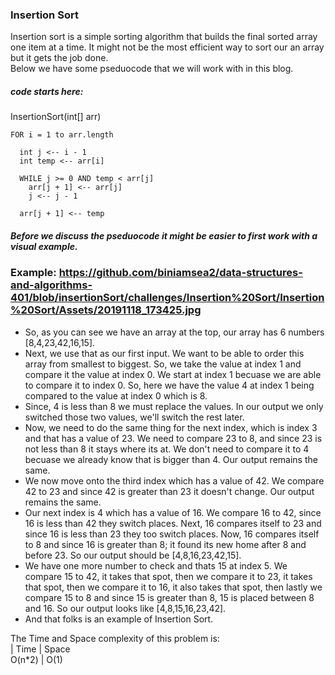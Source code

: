 ### Insertion Sort

Insertion sort is a simple sorting algorithm that builds the final sorted array one item at a time. 
It might not be the most efficient way to sort our an array but it gets the job done.   
Below we have some pseduocode that we will work with in this blog.     
 ##### code starts here:
  InsertionSort(int[] arr)

    FOR i = 1 to arr.length
    
      int j <-- i - 1
      int temp <-- arr[i]
      
      WHILE j >= 0 AND temp < arr[j]
        arr[j + 1] <-- arr[j]
        j <-- j - 1
        
      arr[j + 1] <-- temp

  ##### Before we discuss the pseduocode it might be easier to first work with a visual example.    
  ### Example:  https://github.com/biniamsea2/data-structures-and-algorithms-401/blob/insertionSort/challenges/Insertion%20Sort/Insertion%20Sort/Assets/20191118_173425.jpg
- So, as you can see we have an array at the top, our array has 6 numbers [8,4,23,42,16,15].  
- Next, we use that as our first input. We want to be able to order this array from smallest to biggest. So, we take the value at index 1 and compare it the value
at index 0. We start at index 1 becuase we are able to compare it to index 0. So, here we have the value 4 at index 1 being compared to the value at index 0 which is 8.  
- Since, 4 is less than 8 we must replace the values. In our output we only switched those two values, we'll switch the rest later.  
- Now, we need to do the same thing for the next index, which is index 3 and that has a value of 23. We need to compare 23 to 8, and since 23 is not less than 8 it stays where its at.
We don't need to compare it to 4 becuase we already know that is bigger than 4. Our output remains the same.  
- We now move onto the third index which has a value of 42. We compare 42 to 23 and since 42 is greater than 23 it doesn't change. Our output remains the same.  
- Our next index is 4 which has a value of 16. We compare 16 to 42, since 16 is less than 42 they switch places. Next, 16 compares itself to 23 and since 16 is less than 23 they too switch places.
Now, 16 compares itself to 8 and since 16 is greater than 8; it found its new home after 8 and before 23. So our output should be [4,8,16,23,42,15].  
- We have one more number to check and thats 15 at index 5. We compare 15 to 42, it takes that spot, then we compare it to 23, it takes that spot, then we compare it to 16, it also takes that spot, then 
lastly we compare 15 to 8 and since 15 is greater than 8, 15 is placed between 8 and 16. So our output looks like [4,8,15,16,23,42].  
- And that folks is an example of Insertion Sort.  

The Time and Space complexity of this problem is:  
| Time  | Space  
O(n*2) | O(1)
